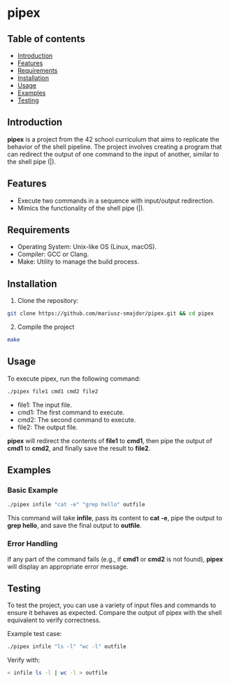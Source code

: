 # pipex

## Table of contents

- [Introduction](#introduction)
- [Features](#features)
- [Requirements](#requirements)
- [Installation](#installation)
- [Usage](#usage)
- [Examples](#examples)
- [Testing](#testing)

## Introduction

**pipex** is a project from the 42 school curriculum that aims to replicate the behavior of the shell pipeline. 
The project involves creating a program that can redirect the output of one command to the input of another, 
similar to the shell pipe (|).

## Features

- Execute two commands in a sequence with input/output redirection.
- Mimics the functionality of the shell pipe (|).

## Requirements

- Operating System: Unix-like OS (Linux, macOS).
- Compiler: GCC or Clang.
- Make: Utility to manage the build process.

## Installation

1. Clone the repository:
```bash
git clone https://github.com/mariusz-smajdor/pipex.git && cd pipex
```

2. Compile the project
```bash
make
```

## Usage

To execute pipex, run the following command:
```bash
./pipex file1 cmd1 cmd2 file2
```

- file1: The input file.
- cmd1: The first command to execute.
- cmd2: The second command to execute.
- file2: The output file.

**pipex** will redirect the contents of **file1** to **cmd1**, then pipe the output of **cmd1** to **cmd2**, and finally save the result to **file2**.

## Examples

### Basic Example

```bash
./pipex infile "cat -e" "grep hello" outfile
```

This command will take **infile**, pass its content to **cat -e**, pipe the output to **grep hello**, and save the final output to **outfile**.

### Error Handling

If any part of the command fails (e.g., if **cmd1** or **cmd2** is not found), **pipex** will display an appropriate error message.

## Testing

To test the project, you can use a variety of input files and commands to ensure it behaves as expected. Compare the output of pipex with the shell equivalent to verify correctness.

Example test case:
```bash
./pipex infile "ls -l" "wc -l" outfile
```

Verify with:
```bash
< infile ls -l | wc -l > outfile
```
